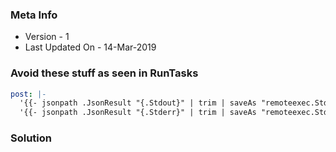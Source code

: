### Meta Info
- Version - 1
- Last Updated On - 14-Mar-2019

### Avoid these stuff as seen in RunTasks
```yaml
post: |-
  '{{- jsonpath .JsonResult "{.Stdout}" | trim | saveAs "remoteexec.Stdout" .TaskResult | noop -}}'
  '{{- jsonpath .JsonResult "{.Stderr}" | trim | saveAs "remoteexec.Stderr" .TaskResult | noop -}}'
```

### Solution
